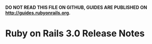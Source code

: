 **DO NOT READ THIS FILE ON GITHUB, GUIDES ARE PUBLISHED ON http://guides.rubyonrails.org.**

Ruby on Rails 3.0 Release Notes
===